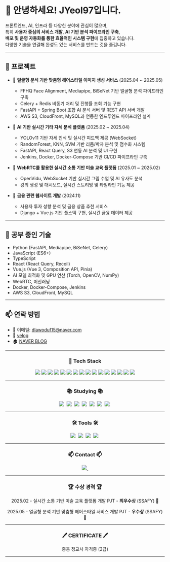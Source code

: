 # 👋 안녕하세요! JYeol97입니다.

프론트엔드, AI, 인프라 등 다양한 분야에 관심이 많으며,  
특히 **사용자 중심의 서비스 개발**, **AI 기반 분석 파이프라인 구축**,  
**배포 및 운영 자동화를 통한 효율적인 시스템 구현**에 집중하고 있습니다.  
다양한 기술을 연결해 완성도 있는 서비스를 만드는 것을 즐깁니다.


---

## 🔭 프로젝트

- 🎨 **얼굴형 분석 기반 맞춤형 헤어스타일 이미지 생성 서비스** (2025.04 ~ 2025.05)  
  - FFHQ Face Alignment, Mediapipe, BiSeNet 기반 얼굴형 분석 파이프라인 구축  
  - Celery + Redis 비동기 처리 및 진행률 조회 기능 구현  
  - FastAPI + Spring Boot 조합 AI 분석 서버 및 REST API 서버 개발  
  - AWS S3, CloudFront, MySQL과 연동한 엔드투엔드 파이프라인 설계  

- 🎸 **AI 기반 실시간 기타 자세 분석 플랫폼** (2025.02 ~ 2025.04)  
  - YOLOv11 기반 자세 인식 및 실시간 피드백 제공 (WebSocket)  
  - RandomForest, KNN, SVM 기반 리듬/박자 분석 및 점수화 시스템  
  - FastAPI, React Query, S3 연동 AI 분석 및 UI 구현  
  - Jenkins, Docker, Docker-Compose 기반 CI/CD 파이프라인 구축

- 📡 **WebRTC를 활용한 실시간 소통 기반 미술 교육 플랫폼** (2025.01 ~ 2025.02)  
  - OpenVidu, WebSocket 기반 실시간 그림 수업 및 AI 유사도 분석  
  - 강의 생성 및 대시보드, 실시간 스트리밍 및 타임라인 기능 제공

- 💸 **금융 관련 웹사이트 개발** (2024.11)  
  - 사용자 투자 성향 분석 및 금융 상품 추천 서비스  
  - Django + Vue.js 기반 풀스택 구현, 실시간 금융 데이터 제공  

---

## 🌱 공부 중인 기술

- Python (FastAPI, Mediapipe, BiSeNet, Celery)
- JavaScript (ES6+)
- TypeScript
- React (React Query, Recoil)
- Vue.js (Vue 3, Composition API, Pinia)
- AI 모델 최적화 및 GPU 연산 (Torch, OpenCV, NumPy)
- WebRTC, 머신러닝
- Docker, Docker-Compose, Jenkins
- AWS S3, CloudFront, MySQL

---

## 📫 연락 방법

- 📧 이메일: dlawoduf15@naver.com
- 🔗 [velog](https://velog.io/@dreamjob/posts)
- 🏠 [NAVER BLOG](https://blog.naver.com/icelatte28)

---

<div align="center">

<h3> 🧱 Tech Stack</h3>

<!--Python-->
<img src="https://img.shields.io/badge/Python-3776AB?style=flat-square&logo=Python&logoColor=white"/>
<!--JavaScript-->
<img src="https://img.shields.io/badge/JavaScript-F7DF1E?style=flat-square&logo=JavaScript&logoColor=white"/>
<!--TypeScript-->
<img src="https://img.shields.io/badge/TypeScript-3178C6?style=flat-square&logo=TypeScript&logoColor=white"/>
<!--React-->
<img src="https://img.shields.io/badge/React-61DAFB?style=flat-square&logo=React&logoColor=white"/>
<!--Vue-->
<img src="https://img.shields.io/badge/Vue.js-4FC08D?style=flat-square&logo=Vue.js&logoColor=white"/>
<!--Tailwind-->
<img src="https://img.shields.io/badge/TailwindCSS-06B6D4?style=flat-square&logo=TailwindCSS&logoColor=white"/>
<!--Django-->
<img src="https://img.shields.io/badge/Django-092E20?style=flat-square&logo=Django&logoColor=white"/>
<!--FastAPI-->
<img src="https://img.shields.io/badge/FastAPI-009688?style=flat-square&logo=fastapi&logoColor=white"/>
<!--MySQL-->
<img src="https://img.shields.io/badge/MySQL-4479A1?style=flat-square&logo=MySQL&logoColor=white"/>
<!--Docker-->
<img src="https://img.shields.io/badge/Docker-2496ED?style=flat-square&logo=Docker&logoColor=white"/>
<!--Docker Compose-->
<img src="https://img.shields.io/badge/Docker--Compose-2496ED?style=flat-square&logo=Docker&logoColor=white"/>
<!--Jenkins-->
<img src="https://img.shields.io/badge/Jenkins-D24939?style=flat-square&logo=Jenkins&logoColor=white"/>
<!--Redis-->
<img src="https://img.shields.io/badge/Redis-DC382D?style=flat-square&logo=redis&logoColor=white"/>
<!--CloudFront-->
<img src="https://img.shields.io/badge/CloudFront-232F3E?style=flat-square&logo=Amazon AWS&logoColor=white"/>
<!--OpenCV-->
<img src="https://img.shields.io/badge/OpenCV-5C3EE8?style=flat-square&logo=OpenCV&logoColor=white"/>
<!--Mediapipe-->
<img src="https://img.shields.io/badge/Mediapipe-FF6F00?style=flat-square&logo=Google&logoColor=white"/>

</div>

---

<h3 align="center">📚 Studying 📚</h3>
<div align="center">
  <img src="https://img.shields.io/badge/FastAPI-009688.svg?style=for-the-badge&logo=fastapi&logoColor=white" />&nbsp
  <img src="https://img.shields.io/badge/Celery-37814A.svg?style=for-the-badge&logo=Celery&logoColor=white" />&nbsp
  <img src="https://img.shields.io/badge/Redis-DC382D.svg?style=for-the-badge&logo=redis&logoColor=white" />&nbsp
  <img src="https://img.shields.io/badge/TypeScript-3178C6.svg?style=for-the-badge&logo=TypeScript&logoColor=white" />&nbsp
  <img src="https://img.shields.io/badge/React%20Query-FF4154?style=for-the-badge&logo=react%20query&logoColor=white" />&nbsp
  <img src="https://img.shields.io/badge/numpy-4d77cf.svg?style=for-the-badge&logo=numpy&logoColor=white" />&nbsp
  <img src="https://img.shields.io/badge/OpenCV-5C3EE8.svg?style=for-the-badge&logo=OpenCV&logoColor=white" />&nbsp
</div>

---

<h3 align="center">🛠 Tools 🛠</h3>
<div align="center">
  <img src="https://img.shields.io/badge/github-181717.svg?style=for-the-badge&logo=github&logoColor=white" />&nbsp
  <img src="https://img.shields.io/badge/Notion-F3F3F3.svg?style=for-the-badge&logo=notion&logoColor=black" />&nbsp
  <img src="https://img.shields.io/badge/VSCode-2C2C32.svg?style=for-the-badge&logo=visual-studio-code&logoColor=22ABF3" />&nbsp
  <img src="https://img.shields.io/badge/Figma-F24E1E.svg?style=for-the-badge&logo=figma&logoColor=white" />&nbsp
</div>

---

<h3 align="center">📫 Contact 📫</h3>
<div align="center">
  <a href="https://velog.io/@dreamjob/posts">
    <img src="https://img.shields.io/badge/Velog-1EBC8F?style=for-the-badge&logo=velog&logoColor=white" />&nbsp
  </a>
</div>

---

<h3 align="center">🏆 수상 경력 🏆</h3>
<div align="center">
  <p>2025.02 - 실시간 소통 기반 미술 교육 플랫폼 개발 PJT - <strong>최우수상</strong> (SSAFY) 🥇</p>
  <p>2025.05 - 얼굴형 분석 기반 맞춤형 헤어스타일 서비스 개발 PJT - <strong>우수상</strong> (SSAFY) 🥈</p>
</div>


---

<h3 align="center">🖊️ CERTIFICATE 🖊️</h3>
<div align="center">
  <p>중등 정교사 자격증 (2급)</p>
</div>

---
